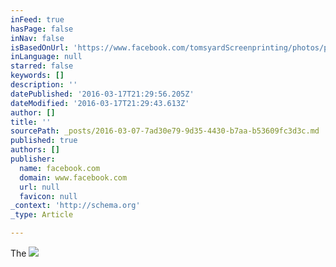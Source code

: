 ```yaml
---
inFeed: true
hasPage: false
inNav: false
isBasedOnUrl: 'https://www.facebook.com/tomsyardScreenprinting/photos/pcb.714621088675471/714620658675514/?type=3&theater'
inLanguage: null
starred: false
keywords: []
description: ''
datePublished: '2016-03-17T21:29:56.205Z'
dateModified: '2016-03-17T21:29:43.613Z'
author: []
title: ''
sourcePath: _posts/2016-03-07-7ad30e79-9d35-4430-b7aa-b53609fc3d3c.md
published: true
authors: []
publisher:
  name: facebook.com
  domain: www.facebook.com
  url: null
  favicon: null
_context: 'http://schema.org'
_type: Article

---
```

The ![](https://scontent-lhr3-1.xx.fbcdn.net/hphotos-xfl1/v/t1.0-9/12540673_714620658675514_4479996010004647430_n.jpg?oh=a95b244bdeb202d83aea21f4c183b11d&oe=5796A837)